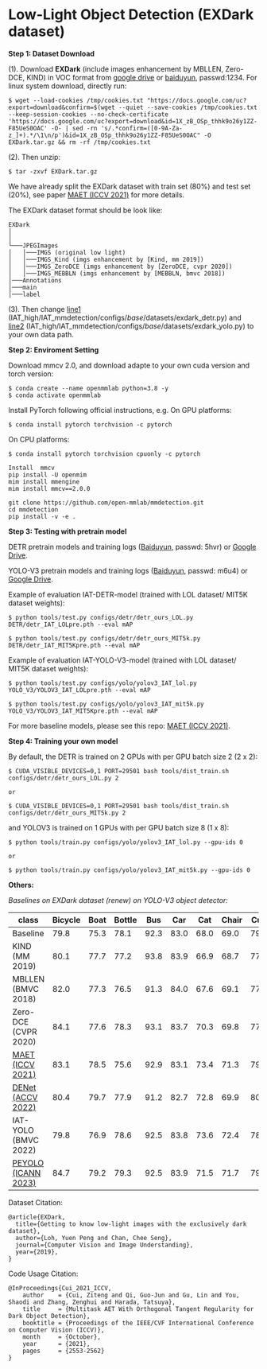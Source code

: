 # Low-Light Object Detection (EXDark dataset)

**Step 1: Dataset Download**

(1). Download **EXDark** (include images enhancement by MBLLEN, Zero-DCE, KIND) in VOC format from [google drive](https://drive.google.com/file/d/1X_zB_OSp_thhk9o26y1ZZ-F85UeS0OAC/view?usp=sharing) or [baiduyun](https://pan.baidu.com/s/1m4BMVqClhMks4S0xulkCcA), passwd:1234. For linux system download, directly run: 

```
$ wget --load-cookies /tmp/cookies.txt "https://docs.google.com/uc?export=download&confirm=$(wget --quiet --save-cookies /tmp/cookies.txt --keep-session-cookies --no-check-certificate 'https://docs.google.com/uc?export=download&id=1X_zB_OSp_thhk9o26y1ZZ-F85UeS0OAC' -O- | sed -rn 's/.*confirm=([0-9A-Za-z_]+).*/\1\n/p')&id=1X_zB_OSp_thhk9o26y1ZZ-F85UeS0OAC" -O EXDark.tar.gz && rm -rf /tmp/cookies.txt
```

(2). Then unzip:

```
$ tar -zxvf EXDark.tar.gz
```

We have already split the EXDark dataset with train set (80%) and test set (20%), see paper [MAET (ICCV 2021)](https://openaccess.thecvf.com/content/ICCV2021/papers/Cui_Multitask_AET_With_Orthogonal_Tangent_Regularity_for_Dark_Object_Detection_ICCV_2021_paper.pdf) for more details.

The EXDark dataset format should be look like:

```
EXDark
│      
│
└───JPEGImages
│   │───IMGS (original low light)
│   │───IMGS_Kind (imgs enhancement by [Kind, mm 2019])
│   │───IMGS_ZeroDCE (imgs enhancement by [ZeroDCE, cvpr 2020])
│   │───IMGS_MEBBLN (imgs enhancement by [MEBBLN, bmvc 2018])
│───Annotations   
│───main
│───label
```

(3). Then change [line1](https://github.com/cuiziteng/Illumination-Adaptive-Transformer/blob/a0e4de1029eab1e6030f11cebbb7aaec2a64360b/IAT_high/IAT_mmdetection/configs/_base_/datasets/exdark_detr.py#L3) (IAT_high/IAT_mmdetection/configs/_base_/datasets/exdark_detr.py) and [line2](https://github.com/cuiziteng/Illumination-Adaptive-Transformer/blob/a0e4de1029eab1e6030f11cebbb7aaec2a64360b/IAT_high/IAT_mmdetection/configs/_base_/datasets/exdark_yolo.py#L2) (IAT_high/IAT_mmdetection/configs/_base_/datasets/exdark_yolo.py) to your own data path.


**Step 2: Enviroment Setting**

Download mmcv 2.0, and download adapte to your own cuda version and torch version:
```
$ conda create --name openmmlab python=3.8 -y
$ conda activate openmmlab
```
Install PyTorch following official instructions, e.g.
On GPU platforms:
```
$ conda install pytorch torchvision -c pytorch
```
On CPU platforms:
```
$ conda install pytorch torchvision cpuonly -c pytorch
```
```
Install  mmcv
pip install -U openmim
mim install mmengine
mim install mmcv==2.0.0
```
```
git clone https://github.com/open-mmlab/mmdetection.git
cd mmdetection
pip install -v -e .
```

**Step 3: Testing with pretrain model**

DETR pretrain models and training logs ([Baiduyun](https://pan.baidu.com/s/1CMAdhZ_9KvPnLfO7lyyaUA), passwd: 5hvr) or [Google Drive](https://drive.google.com/drive/folders/1ohpMnVsgzGi_k2GTgvJwZ3zlHSX1r5LX?usp=sharing).

YOLO-V3 pretrain models and training logs ([Baiduyun](https://pan.baidu.com/s/1tPXOBNC-6XElwvoIMPGPXQ), passwd: m6u4) or [Google Drive](https://drive.google.com/drive/folders/1n0Pi9kgeMF-nKXpS4-DLEoTwX_T9Lasz?usp=sharing).

Example of evaluation IAT-DETR-model (trained with LOL dataset/ MIT5K dataset weights):

```
$ python tools/test.py configs/detr/detr_ours_LOL.py DETR/detr_IAT_LOLpre.pth --eval mAP

$ python tools/test.py configs/detr/detr_ours_MIT5k.py DETR/detr_IAT_MIT5Kpre.pth --eval mAP
```

Example of evaluation IAT-YOLO-V3-model (trained with LOL dataset/ MIT5K dataset weights):

```
$ python tools/test.py configs/yolo/yolov3_IAT_lol.py YOLO_V3/YOLOV3_IAT_LOLpre.pth --eval mAP

$ python tools/test.py configs/yolo/yolov3_IAT_mit5k.py YOLO_V3/YOLOV3_IAT_MIT5Kpre.pth --eval mAP
```

For more baseline models, please see this repo: [MAET (ICCV 2021)](https://github.com/cuiziteng/ICCV_MAET).

**Step 4: Training your own model**

By default, the DETR is trained on 2 GPUs with per GPU batch size 2 (2 x 2): 

```
$ CUDA_VISIBLE_DEVICES=0,1 PORT=29501 bash tools/dist_train.sh configs/detr/detr_ours_LOL.py 2

or

$ CUDA_VISIBLE_DEVICES=0,1 PORT=29501 bash tools/dist_train.sh configs/detr/detr_ours_MIT5k.py 2
```

and YOLOV3 is trained on 1 GPUs with per GPU batch size 8 (1 x 8):

```
$ python tools/train.py configs/yolo/yolov3_IAT_lol.py --gpu-ids 0

or

$ python tools/train.py configs/yolo/yolov3_IAT_mit5k.py --gpu-ids 0
```


**Others:**

*Baselines on EXDark dataset (renew) on YOLO-V3 object detector:*

| class | Bicycle | Boat | Bottle | Bus | Car | Cat | Chair | Cup | Dog | Motorbike | People | Table | Total |
|  ---- | ----    | ---- | ----   | ----| ----| ----| ----  | ----| ----| ----      | ----   |  ---- |  ---- |
| Baseline |79.8 | 75.3 | 78.1 | 92.3 | 83.0 | 68.0 | 69.0 | 79.0 | 78.0 | 77.3 | 81.5 | 55.5 | 76.4 |
| KIND (MM 2019) | 80.1 | 77.7 | 77.2 | 93.8 | 83.9 | 66.9 | 68.7 | 77.4 | 79.3 | 75.3 | 80.9 | 53.8 | 76.3 |
| MBLLEN (BMVC 2018) | 82.0 | 77.3 | 76.5 | 91.3 | 84.0 | 67.6 | 69.1 | 77.6 | 80.4 | 75.6 | 81.9 | 58.6 | 76.8 |
| Zero-DCE (CVPR 2020) | 84.1 | 77.6 | 78.3 | 93.1 | 83.7 | 70.3 | 69.8 | 77.6 | 77.4 | 76.3 | 81.0 | 53.6 | 76.9 |
| [MAET (ICCV 2021)](https://github.com/cuiziteng/ICCV_MAET) | 83.1| 78.5| 75.6| 92.9| 83.1| 73.4| 71.3| 79.0| 79.8| 77.2| 81.1| 57.0| 77.7|
| [DENet (ACCV 2022)](https://openaccess.thecvf.com/content/ACCV2022/html/Qin_DENet_Detection-driven_Enhancement_Network_for_Object_Detection_under_Adverse_Weather_ACCV_2022_paper.html) | 80.4 | 79.7 | 77.9 | 91.2 | 82.7 | 72.8 | 69.9 | 80.1 | 77.2 | 76.7 | 82.0 | 57.2 | 77.3|
| IAT-YOLO (BMVC 2022) | 79.8 | 76.9 | 78.6 | 92.5 | 83.8 | 73.6 | 72.4 | 78.6 | 79.0 | 79.0 | 81.1 | 57.7 | 77.8 |
| [PEYOLO (ICANN 2023)](https://arxiv.org/pdf/2307.10953.pdf) | 84.7 | 79.2 | 79.3 | 92.5 | 83.9 | 71.5 | 71.7 | 79.7 | 79.7 | 77.3 | 81.8 | 55.3 | 78.0 |

Dataset Citation:

```
@article{EXDark,
  title={Getting to know low-light images with the exclusively dark dataset},
  author={Loh, Yuen Peng and Chan, Chee Seng},
  journal={Computer Vision and Image Understanding},
  year={2019},
}
```

Code Usage Citation:

```
@InProceedings{Cui_2021_ICCV,
    author    = {Cui, Ziteng and Qi, Guo-Jun and Gu, Lin and You, Shaodi and Zhang, Zenghui and Harada, Tatsuya},
    title     = {Multitask AET With Orthogonal Tangent Regularity for Dark Object Detection},
    booktitle = {Proceedings of the IEEE/CVF International Conference on Computer Vision (ICCV)},
    month     = {October},
    year      = {2021},
    pages     = {2553-2562}
}
```
